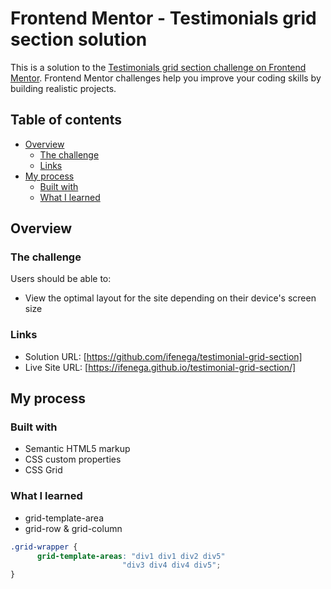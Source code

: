 # Frontend Mentor - Testimonials grid section solution

This is a solution to the [Testimonials grid section challenge on Frontend Mentor](https://www.frontendmentor.io/challenges/testimonials-grid-section-Nnw6J7Un7). Frontend Mentor challenges help you improve your coding skills by building realistic projects. 

## Table of contents

- [Overview](#overview)
  - [The challenge](#the-challenge)
  - [Links](#links)
- [My process](#my-process)
  - [Built with](#built-with)
  - [What I learned](#what-i-learned)



## Overview

### The challenge

Users should be able to:

- View the optimal layout for the site depending on their device's screen size



### Links

- Solution URL: [https://github.com/ifenega/testimonial-grid-section]
- Live Site URL: [https://ifenega.github.io/testimonial-grid-section/]

## My process

### Built with

- Semantic HTML5 markup
- CSS custom properties
- CSS Grid


### What I learned


- grid-template-area
- grid-row & grid-column

```css
.grid-wrapper {
      grid-template-areas: "div1 div1 div2 div5"
                         "div3 div4 div4 div5";
}
```
